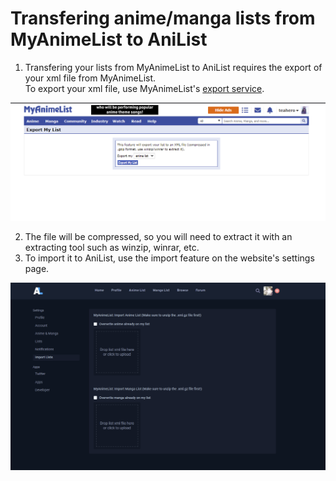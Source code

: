 # Transfering anime/manga lists from MyAnimeList to AniList

1) Transfering your lists from MyAnimeList to AniList requires the export of your xml file from MyAnimeList. <br>
   To export your xml file, use MyAnimeList's [export service](http://myanimelist.net/panel.php?go=export).
   
![exportMyAnimeList](https://github.com/ReStartQ/Courier/blob/main/Preview/exportMyAnimeList.png)   

2) The file will be compressed, so you will need to extract it with an extracting tool such as winzip, winrar, etc.
3) To import it to AniList, use the import feature on the website's settings page. 

![importAniList](https://github.com/ReStartQ/Courier/blob/main/Preview/importAniList.png)

